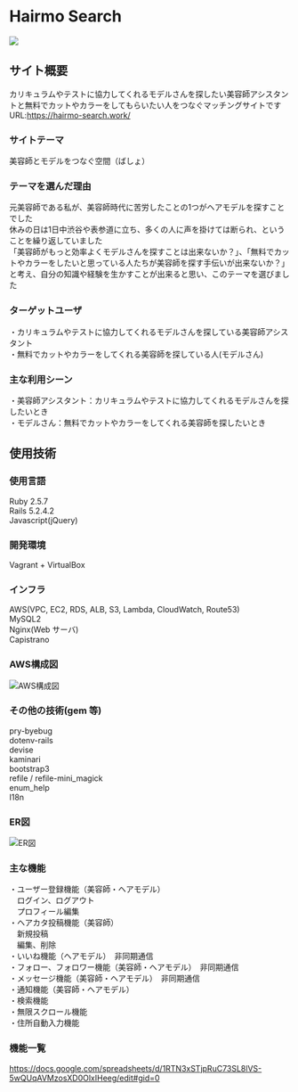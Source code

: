 # Hairmo Search
<img src="https://user-images.githubusercontent.com/61612874/87398382-c370e480-c5f0-11ea-915b-46bfcae8ac10.png">

## サイト概要
カリキュラムやテストに協力してくれるモデルさんを探したい美容師アシスタントと無料でカットやカラーをしてもらいたい人をつなぐマッチングサイトです</br>
URL:https://hairmo-search.work/

### サイトテーマ
美容師とモデルをつなぐ空間（ばしょ）

### テーマを選んだ理由
元美容師である私が、美容師時代に苦労したことの1つがヘアモデルを探すことでした</br>
休みの日は1日中渋谷や表参道に立ち、多くの人に声を掛けては断られ、ということを繰り返していました</br>
「美容師がもっと効率よくモデルさんを探すことは出来ないか？」、「無料でカットやカラーをしたいと思っている人たちが美容師を探す手伝いが出来ないか？」と考え、自分の知識や経験を生かすことが出来ると思い、このテーマを選びました

### ターゲットユーザ
・カリキュラムやテストに協力してくれるモデルさんを探している美容師アシスタント</br>
・無料でカットやカラーをしてくれる美容師を探している人(モデルさん)

### 主な利用シーン
・美容師アシスタント：カリキュラムやテストに協力してくれるモデルさんを探したいとき</br>
・モデルさん：無料でカットやカラーをしてくれる美容師を探したいとき

## 使用技術

### 使用言語
Ruby 2.5.7</br>
Rails 5.2.4.2</br>
Javascript(jQuery)</br>

### 開発環境
Vagrant + VirtualBox

### インフラ
AWS(VPC, EC2, RDS, ALB, S3, Lambda, CloudWatch, Route53)</br>
MySQL2</br>
Nginx(Web サーバ)</br>
Capistrano

### AWS構成図
![AWS構成図](https://user-images.githubusercontent.com/61612874/87400426-c1f4eb80-c5f3-11ea-886c-14adfe16a605.png)

### その他の技術(gem 等)
pry-byebug</br>
dotenv-rails</br>
devise</br>
kaminari</br>
bootstrap3</br>
refile / refile-mini_magick</br>
enum_help</br>
I18n</br>

### ER図
![ER図](https://user-images.githubusercontent.com/61612874/87405255-2450ea80-c5fa-11ea-85c2-b0fc21b915b5.png)

### 主な機能
・ユーザー登録機能（美容師・ヘアモデル）</br>
　ログイン、ログアウト</br>
　プロフィール編集</br>
・ヘアカタ投稿機能（美容師）</br>
　新規投稿</br>
　編集、削除</br>
・いいね機能（ヘアモデル）　非同期通信</br>
・フォロー、フォロワー機能（美容師・ヘアモデル）　非同期通信</br>
・メッセージ機能（美容師・ヘアモデル）　非同期通信</br>
・通知機能（美容師・ヘアモデル）</br>
・検索機能</br>
・無限スクロール機能</br>
・住所自動入力機能</br>

### 機能一覧
https://docs.google.com/spreadsheets/d/1RTN3xSTjpRuC73SL8lVS-5wQUqAVMzosXD0OlxIHeeg/edit#gid=0
